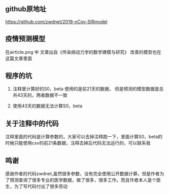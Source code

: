 ## github原地址 

https://github.com/zwdnet/2019-nCov-SIRmodel

## 疫情预测模型

在airticle.png 中
文章出自《传染病动力学的数学建模与研究》
改善的模型也在这篇文章里面

## 程序的坑

1. 注释里计算好的S0，beta 使用的是前21天的数据，
但是预测的模型数据是总共43天的，两者数据不一致

2. 使用43天的数据无法计算S0，beta

## 关于注释中的代码

注释里面的代码是计算参数的，大家可以去掉注释跑一下，里面计算S0，beta的时候只能使用csv的前21条数据，注释去掉后代码无法运行的，可以联系我

## 鸣谢 
感谢作者的代码zwdnet,虽然很多参数，没有完全使用公开数据计算，但是作者为了预测查询了很多专业的医学数据，做了很多，很多工作。而且作者本人是个医生，为了写代码付出了很多劳动
